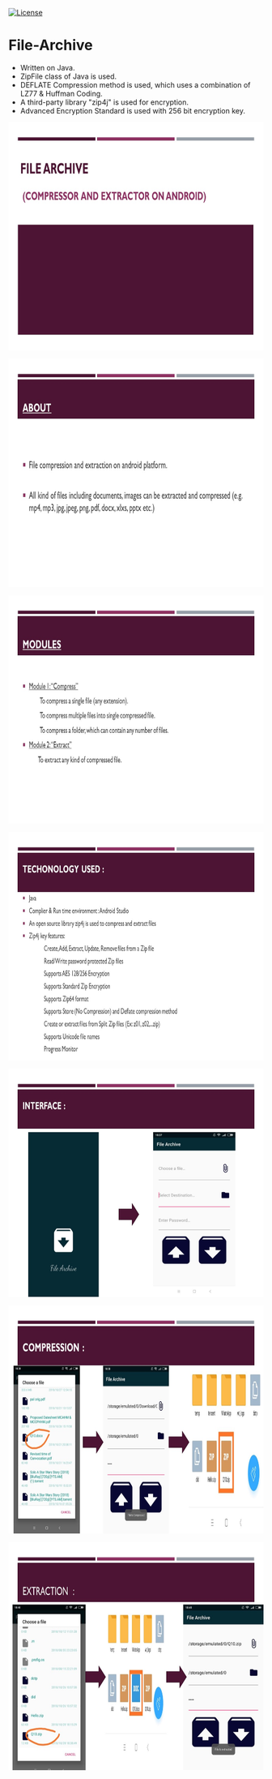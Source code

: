 [![License](https://camo.githubusercontent.com/13d043a6dd3078cfcca41e21c6ed95a714c490f9/68747470733a2f2f6261646765732e66726170736f66742e636f6d2f6f732f6d69742f6d69742d3132357832382e706e673f763d313033)](https://opensource.org/licenses/mit-license.php)

# File-Archive
- Written on Java.
- ZipFile class of Java is used.
- DEFLATE Compression method is used, which uses a combination of LZ77 & Huffman Coding.
- A third-party library "zip4j" is used for encryption.
- Advanced Encryption Standard is used with 256 bit encryption key. 

<p align="center"><img src="https://github.com/sakshamsachdeva/File-Archive/blob/master/Slides/Slide1.JPG" height = "450" width="800"></p>
  <p align="center"><img src="https://github.com/sakshamsachdeva/File-Archive/blob/master/Slides/Slide2.JPG" height = "450" width="800"></p>
  <p align="center"><img src="https://github.com/sakshamsachdeva/File-Archive/blob/master/Slides/Slide3.JPG" height = "450" width="800"></p>
  <p align="center"><img src="https://github.com/sakshamsachdeva/File-Archive/blob/master/Slides/Slide4.JPG" height = "450" width="800"></p>
 <p align="center"><img src="https://github.com/sakshamsachdeva/File-Archive/blob/master/Slides/a.JPG" height = "450" width="800"></p>
  <p align="center"><img src="https://github.com/sakshamsachdeva/File-Archive/blob/master/Slides/b.JPG" height = "450" width="800"></p>
    <p align="center"><img src="https://github.com/sakshamsachdeva/File-Archive/blob/master/Slides/c.JPG" height = "450" width="800"></p>

 
